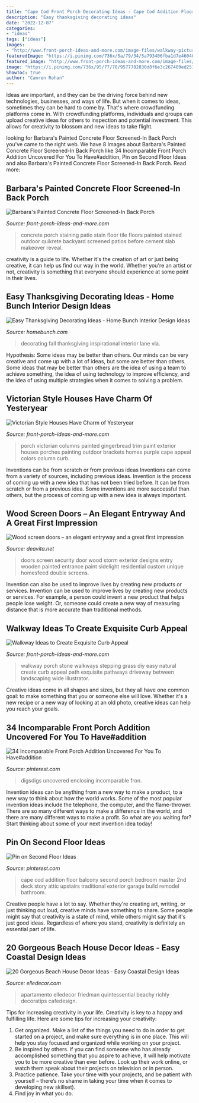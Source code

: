 ```yaml
---
title: "Cape Cod Front Porch Decorating Ideas - Cape Cod Addition Floor Balcony Second Porch Bedroom Master 2nd Deck Story Attic Upstairs Traditional Exterior Garage Build Remodel Bathroom"
description: "Easy thanksgiving decorating ideas"
date: "2022-12-07"
categories:
- "ideas"
tags: ["ideas"]
images:
- "http://www.front-porch-ideas-and-more.com/image-files/walkway-pictures-5.jpg"
featuredImage: "https://i.pinimg.com/736x/5a/79/34/5a793406fba1d7e46040901c31010f06.jpg"
featured_image: "http://www.front-porch-ideas-and-more.com/image-files/staining-concrete-floors-1.jpg"
image: "https://i.pinimg.com/736x/95/77/78/9577782830d8f6e3c267489ed251ca35--balcony-design-balcony-ideas.jpg"
ShowToc: true
author: "Camren Rohan"
---
```



Ideas are important, and they can be the driving force behind new technologies, businesses, and ways of life. But when it comes to ideas, sometimes they can be hard to come by. That's where crowdfunding platforms come in. With crowdfunding platforms, individuals and groups can upload creative ideas for others to inspection and potential investment. This allows for creativity to blossom and new ideas to take flight.

	

		
looking for Barbara&#039;s Painted Concrete Floor Screened-In Back Porch you've came to the right web. We have 8 Images about Barbara&#039;s Painted Concrete Floor Screened-In Back Porch like 34 Incomparable Front Porch Addition Uncovered For You To Have#addition, Pin on Second Floor Ideas and also Barbara&#039;s Painted Concrete Floor Screened-In Back Porch. Read more:
		
    
## Barbara&#039;s Painted Concrete Floor Screened-In Back Porch

<img loading=lazy src="http://www.front-porch-ideas-and-more.com/image-files/staining-concrete-floors-1.jpg" onerror="this.onerror=null;this.src='https://tse1.mm.bing.net/th?id=OIP.ClpRHM0S_25eJlLgnuKrqAHaFj&amp;pid=15.1';" alt="Barbara&#039;s Painted Concrete Floor Screened-In Back Porch">

_Source: front-porch-ideas-and-more.com_

>concrete porch staining patio stain floor tile floors painted stained outdoor quikrete backyard screened patios before cement slab makeover reveal. 

	

creativity is a guide to life. Whether it's the creation of art or just being creative, it can help us find our way in the world. Whether you're an artist or not, creativity is something that everyone should experience at some point in their lives.

    
## Easy Thanksgiving Decorating Ideas - Home Bunch Interior Design Ideas

<img loading=lazy src="http://www.homebunch.com/wp-content/uploads/Inspirational-Lane1.jpg" onerror="this.onerror=null;this.src='https://tse3.mm.bing.net/th?id=OIP.F37awAh5VAFJfiaZoGIBvQHaLJ&amp;pid=15.1';" alt="Easy Thanksgiving Decorating Ideas - Home Bunch Interior Design Ideas">

_Source: homebunch.com_

>decorating fall thanksgiving inspirational interior lane via. 

	

Hypothesis: Some ideas may be better than others.
Our minds can be very creative and come up with a lot of ideas, but some are better than others. Some ideas that may be better than others are the idea of using a team to achieve something, the idea of using technology to improve efficiency, and the idea of using multiple strategies when it comes to solving a problem.

    
## Victorian Style Houses Have Charm Of Yesteryear

<img loading=lazy src="http://www.front-porch-ideas-and-more.com/image-files/victorian-front-porch-nav02.jpg" onerror="this.onerror=null;this.src='https://tse3.mm.bing.net/th?id=OIP.Lrn9OUuu_7ULsx8qETwy3AHaFj&amp;pid=15.1';" alt="Victorian Style Houses Have Charm of Yesteryear">

_Source: front-porch-ideas-and-more.com_

>porch victorian columns painted gingerbread trim paint exterior houses porches painting outdoor brackets homes purple cape appeal colors column curb. 

	

Inventions can be from scratch or from previous ideas
Inventions can come from a variety of sources, including previous ideas. Invention is the process of coming up with a new idea that has not been tried before. It can be from scratch or from a previous idea. Some inventions are more successful than others, but the process of coming up with a new idea is always important.

    
## Wood Screen Doors – An Elegant Entryway And A Great First Impression

<img loading=lazy src="https://deavita.net/wp-content/uploads/2016/12/wood-screen-door-beach-house-exterior-front-door-ideas.jpg" onerror="this.onerror=null;this.src='https://tse2.mm.bing.net/th?id=OIP.w6e9C2OIEwRDtONiS2VggQHaJ4&amp;pid=15.1';" alt="Wood screen doors – an elegant entryway and a great first impression">

_Source: deavita.net_

>doors screen security door wood storm exterior designs entry wooden painted entrance paint sidelight residential custom unique homesfeed double screens. 

	

Invention can also be used to improve lives by creating new products or services.
Invention can be used to improve lives by creating new products or services. For example, a person could invent a new product that helps people lose weight. Or, someone could create a new way of measuring distance that is more accurate than traditional methods.

    
## Walkway Ideas To Create Exquisite Curb Appeal

<img loading=lazy src="http://www.front-porch-ideas-and-more.com/image-files/walkway-pictures-5.jpg" onerror="this.onerror=null;this.src='https://tse4.mm.bing.net/th?id=OIP.uOTwW3jwCrXFNWSQSuUsiAAAAA&amp;pid=15.1';" alt="Walkway Ideas to Create Exquisite Curb Appeal">

_Source: front-porch-ideas-and-more.com_

>walkway porch stone walkways stepping grass diy easy natural create curb appeal path exquisite pathways driveway between landscaping wide illustrator. 

	

Creative ideas come in all shapes and sizes, but they all have one common goal: to make something that you or someone else will love. Whether it's a new recipe or a new way of looking at an old photo, creative ideas can help you reach your goals.

    
## 34 Incomparable Front Porch Addition Uncovered For You To Have#addition

<img loading=lazy src="https://i.pinimg.com/736x/5a/79/34/5a793406fba1d7e46040901c31010f06.jpg" onerror="this.onerror=null;this.src='https://tse2.mm.bing.net/th?id=OIP.mujRd_aRCPTZkIvV1htEZQHaLB&amp;pid=15.1';" alt="34 Incomparable Front Porch Addition Uncovered For You To Have#addition">

_Source: pinterest.com_

>digsdigs uncovered enclosing incomparable fron. 

	

Invention ideas can be anything from a new way to make a product, to a new way to think about how the world works. Some of the most popular invention ideas include the telephone, the computer, and the flame-thrower. There are so many different ways to make a difference in the world, and there are many different ways to make a profit. So what are you waiting for? Start thinking about some of your next invention idea today!

    
## Pin On Second Floor Ideas

<img loading=lazy src="https://i.pinimg.com/736x/95/77/78/9577782830d8f6e3c267489ed251ca35--balcony-design-balcony-ideas.jpg" onerror="this.onerror=null;this.src='https://tse2.mm.bing.net/th?id=OIP.2nwTHe6gFA8zHCAv_0EqhQHaE8&amp;pid=15.1';" alt="Pin on Second Floor Ideas">

_Source: pinterest.com_

>cape cod addition floor balcony second porch bedroom master 2nd deck story attic upstairs traditional exterior garage build remodel bathroom. 

	

Creative people have a lot to say. Whether they're creating art, writing, or just thinking out loud, creative minds have something to share. Some people might say that creativity is a state of mind, while others might say that it's just good ideas. Regardless of where you stand, creativity is definitely an essential part of life.

    
## 20 Gorgeous Beach House Decor Ideas - Easy Coastal Design Ideas

<img loading=lazy src="https://hips.hearstapps.com/hmg-prod.s3.amazonaws.com/images/beach-house-decor-ideas-13-1517338211.jpg?crop=1xw:1xh;center,top&amp;resize=768:*" onerror="this.onerror=null;this.src='https://tse3.mm.bing.net/th?id=OIP.iPS0PbuvFbpvvRaZ3HhYmgHaJu&amp;pid=15.1';" alt="20 Gorgeous Beach House Decor Ideas - Easy Coastal Design Ideas">

_Source: elledecor.com_

>apartamento elledecor friedman quintessential beachy richly decoratips cafedesign. 

	

Tips for increasing creativity in your life.
Creativity is key to a happy and fulfilling life. Here are some tips for increasing your creativity: 
1. Get organized. Make a list of the things you need to do in order to get started on a project, and make sure everything is in one place. This will help you stay focused and organized while working on your project. 
2. Be inspired by others. if you can find someone who has already accomplished something that you aspire to achieve, it will help motivate you to be more creative than ever before. Look up their work online, or watch them speak about their projects on television or in person. 
3. Practice patience. Take your time with your projects, and be patient with yourself – there’s no shame in taking your time when it comes to developing new skillset). 
4. Find joy in what you do.

